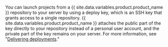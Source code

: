 You can launch projects from a {{ site.data.variables.product.product_name }} repository to your server by using a deploy key, which is an SSH key that grants access to a single repository. {{ site.data.variables.product.product_name }} attaches the public part of the key directly to your repository instead of a personal user account, and the private part of the key remains on your server. For more information, see "[Delivering deployments](/v3/guides/delivering-deployments/)."
